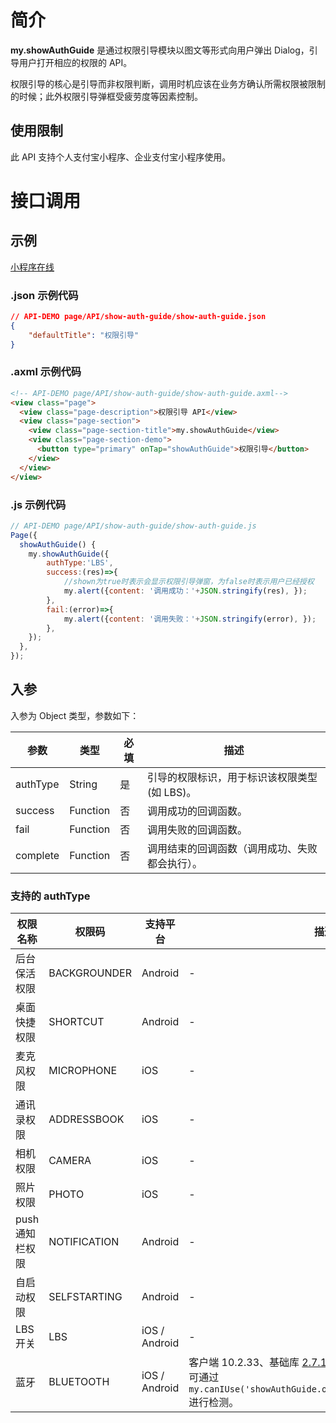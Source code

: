 # 简介
**my.showAuthGuide** 是通过权限引导模块以图文等形式向用户弹出 Dialog，引导用户打开相应的权限的 API。

权限引导的核心是引导而非权限判断，调用时机应该在业务方确认所需权限被限制的时候；此外权限引导弹框受疲劳度等因素控制。

## 使用限制

此 API 支持个人支付宝小程序、企业支付宝小程序使用。

# 接口调用

## 示例

[小程序在线](https://opendocs.alipay.com/examples/cc634a7b-94dd-4f82-afd5-89fd88bcfd00) 

### .json 示例代码

```json
// API-DEMO page/API/show-auth-guide/show-auth-guide.json
{
    "defaultTitle": "权限引导"
}
```

### .axml 示例代码

```html
<!-- API-DEMO page/API/show-auth-guide/show-auth-guide.axml-->
<view class="page">
  <view class="page-description">权限引导 API</view>
  <view class="page-section">
    <view class="page-section-title">my.showAuthGuide</view>
    <view class="page-section-demo">
      <button type="primary" onTap="showAuthGuide">权限引导</button>
    </view>
  </view>
</view>
```

### .js 示例代码
```javascript
// API-DEMO page/API/show-auth-guide/show-auth-guide.js
Page({
  showAuthGuide() {
    my.showAuthGuide({ 
        authType:'LBS',
        success:(res)=>{
            //shown为true时表示会显示权限引导弹窗，为false时表示用户已经授权
            my.alert({content: '调用成功：'+JSON.stringify(res), });
        },
        fail:(error)=>{
            my.alert({content: '调用失败：'+JSON.stringify(error), });
        },
    });
  },
});
```

## 入参
入参为 Object 类型，参数如下：

| **参数** | **类型** | **必填** | **描述** |
| --- | --- | --- | --- |
| authType | String | 是 | 引导的权限标识，用于标识该权限类型(如 LBS)。 |
| success | Function | 否 | 调用成功的回调函数。 |
| fail | Function | 否 | 调用失败的回调函数。 |
| complete | Function | 否 | 调用结束的回调函数（调用成功、失败都会执行）。 |


### 支持的 authType
| **权限名称** | **权限码** | **支持平台** | **描述** |
| --- | --- | --- | --- |
| 后台保活权限 | BACKGROUNDER | Android | - |
| 桌面快捷权限 | SHORTCUT | Android | - |
| 麦克风权限 | MICROPHONE | iOS | - |
| 通讯录权限 | ADDRESSBOOK | iOS | - |
| 相机权限 | CAMERA | iOS | - |
| 照片权限 | PHOTO | iOS | - |
| push通知栏权限 | NOTIFICATION | Android | - |
| 自启动权限 | SELFSTARTING | Android | - |
| LBS开关 | LBS | iOS / Android | - |
| 蓝牙 | BLUETOOTH | iOS / Android | 客户端 10.2.33、基础库 [2.7.10](https://opendocs.alipay.com/mini/framework/lib-upgrade-v2) 开始支持。<br />可通过 `my.canIUse('showAuthGuide.object.authType.BLUETOOTH') ` 进行检测。 |

